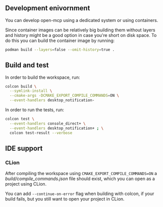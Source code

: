 ## Development enivornment
You can develop open-mcp using a dedicated system or using containers.

Since container images can be relatively big building them without layers and history might be a good option in case you're short on disk space. To do this you can build the container image by running:
```bash
podman build --layers=false --omit-history=true .
```

## Build and test
In order to build the workspace, run:
```bash
colcon build \
  --symlink-install \
  --cmake-args -DCMAKE_EXPORT_COMPILE_COMMANDS=ON \
  --event-handlers desktop_notification-
```

In order to run the tests, run:
```bash
colcon test \
  --event-handlers console_direct+ \
  --event-handlers desktop_notification+ ; \
  colcon test-result --verbose
```

## IDE support
### CLion
After compiling the workspace using `CMAKE_EXPORT_COMPILE_COMMANDS=ON` a _build/compile_commands.json_ file should exist, which you can open as a project using CLion.

You can add `--continue-on-error` flag when building with colcon, if your build fails, but you still want to open your project in CLion.